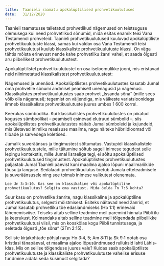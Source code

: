 ```yaml
---
title:  Taanieli raamatu apokalüptilised prohvetikuulutused
date:   31/12/2020
---
```


Taanieli raamatusse talletatud prohvetlikud nägemused on teistsuguse olemusega kui need prohvetlikud sõnumid, mida esitas enamik teisi Vana Testamendi prohveteid. Taanieli prohvetikuulutused kuuluvad apokalüptiliste prohvetikuulutuste klassi, samas kui valdav osa Vana Testamendi teisi prohvetikuulutusi kuulub klassikaliste prohvetikuulutuste klassi. On väga tähtis mõista erinevust nende kahe prohvetliku žanri vahel, et saada õigesti aru piibellikest prohvetikuulutustest.

Apokalüptilistel prohvetikuulutustel on osa iseloomulikke jooni, mis eristavad neid niinimetatud klassikalistest prohvetikuulutustest:

Nägemused ja unenäod. Apokalüptilistes prohvetikuulutustes kasutab Jumal oma prohvetile sõnumi andmisel peamiselt unenägusid ja nägemusi. Klassikalistes prohvetikuulutustes saab prohvet „Issanda sõna“ (mille sees võib olla nägemusi); tegemist on väljendiga, mis väikeste variatsioonidega ilmneb klassikaliste prohvetikuulutuste juures umbes 1 600 korral.

Keerukas sümboolika. Kui klassikalistes prohvetikuulutustes on piiratud koguses sümboolikat – peamiselt esinevad elutruud sümbolid –, siis apokalüptilistes prohvetikuulutustes näitab Jumal sümboleid ja kujundeid, mis ületavad inimliku reaalsuse maailma, nagu näiteks hübriidloomad või tiibade ja sarvedega koletised.

Jumalik suveräänsus ja tingimustest sõltumatus. Vastupidi klassikalistele prohvetikuulutustele, mille täitumine sõltub sageli inimese tegudest selle lepingu kontekstis, mille Jumal Iisraeliga tegi, ei sõltu apokalüptilised prohvetikuulutused tingimustest. Apokalüptilistes prohvetikuulutustes paljastab Jumal Taanieli päevist kuni maailma ajaloo lõpuni maailmariikide tõusu ja languse. Sedalaadi prohvetikuulutus toetub Jumala etteteadmisele ja suveräänsusele ning see toimub inimese valikutest olenemata.

`Loe Jn 3:3–10. Kas see on klassikaline või apokalüptiline prohvetikuulutus? Selgita oma vastust. Mida öelda Tn 7:6 kohta?`

Suur kasu on prohvetlike žanrite, nagu klassikaline ja apokalüptiline prohvetikuulutus, selgesti mõistmisest. Esiteks näitavad need žanrid, et Jumal kasutab prohvetliku tõe edasiandmiseks (Hb 1:1) erinevaid lähenemisviise. Teiseks aitab selline teadmine meil paremini hinnata Piibli ilu ja keerukust. Kolmandaks aitab selline teadmine meil tõlgendada piibellikke prohvetikuulutusi viisil, mis on kooskõlas kogu Piibli tunnistusega, ja seletada õigesti „tõe sõna“ (2Tm 2:15).

Selliste kirjakohtade põhjal nagu Ho 3:4, 5; Am 8:11 ja Sk 9:1 ootab osa kristlasi tänapäeval, et maailma ajaloo lõpusündmused rulluksid lahti Lähis-Idas. Mis on sellise tõlgenduse juures vale? Kuidas saab apokalüptiliste prohvetikuulutuste ja klassikaliste prohvetikuulutuste vahelise erisuse tundmine aidata seda küsimust selgitada?
